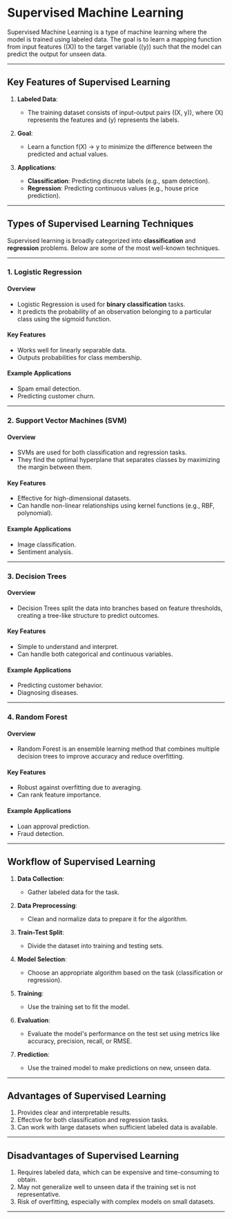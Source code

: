 # Supervised Machine Learning

Supervised Machine Learning is a type of machine learning where the model is trained using labeled data. The goal is to learn a mapping function from input features (\(X\)) to the target variable (\(y\)) such that the model can predict the output for unseen data.

---

## Key Features of Supervised Learning

1. **Labeled Data**:
   - The training dataset consists of input-output pairs (\(X, y\)), where \(X\) represents the features and \(y\) represents the labels.

2. **Goal**:
   - Learn a function f(X) $\rightarrow$ y to minimize the difference between the predicted and actual values.

3. **Applications**:
   - **Classification**: Predicting discrete labels (e.g., spam detection).
   - **Regression**: Predicting continuous values (e.g., house price prediction).

---

## Types of Supervised Learning Techniques

Supervised learning is broadly categorized into **classification** and **regression** problems. Below are some of the most well-known techniques.

---

### 1. Logistic Regression

#### Overview
- Logistic Regression is used for **binary classification** tasks.
- It predicts the probability of an observation belonging to a particular class using the sigmoid function.

#### Key Features
- Works well for linearly separable data.
- Outputs probabilities for class membership.

#### Example Applications
- Spam email detection.
- Predicting customer churn.

---

### 2. Support Vector Machines (SVM)

#### Overview
- SVMs are used for both classification and regression tasks.
- They find the optimal hyperplane that separates classes by maximizing the margin between them.

#### Key Features
- Effective for high-dimensional datasets.
- Can handle non-linear relationships using kernel functions (e.g., RBF, polynomial).

#### Example Applications
- Image classification.
- Sentiment analysis.

---

### 3. Decision Trees

#### Overview
- Decision Trees split the data into branches based on feature thresholds, creating a tree-like structure to predict outcomes.

#### Key Features
- Simple to understand and interpret.
- Can handle both categorical and continuous variables.

#### Example Applications
- Predicting customer behavior.
- Diagnosing diseases.

---

### 4. Random Forest

#### Overview
- Random Forest is an ensemble learning method that combines multiple decision trees to improve accuracy and reduce overfitting.

#### Key Features
- Robust against overfitting due to averaging.
- Can rank feature importance.

#### Example Applications
- Loan approval prediction.
- Fraud detection.

---

## Workflow of Supervised Learning

1. **Data Collection**:
   - Gather labeled data for the task.

2. **Data Preprocessing**:
   - Clean and normalize data to prepare it for the algorithm.

3. **Train-Test Split**:
   - Divide the dataset into training and testing sets.

4. **Model Selection**:
   - Choose an appropriate algorithm based on the task (classification or regression).

5. **Training**:
   - Use the training set to fit the model.

6. **Evaluation**:
   - Evaluate the model's performance on the test set using metrics like accuracy, precision, recall, or RMSE.

7. **Prediction**:
   - Use the trained model to make predictions on new, unseen data.

---

## Advantages of Supervised Learning

1. Provides clear and interpretable results.
2. Effective for both classification and regression tasks.
3. Can work with large datasets when sufficient labeled data is available.

---

## Disadvantages of Supervised Learning

1. Requires labeled data, which can be expensive and time-consuming to obtain.
2. May not generalize well to unseen data if the training set is not representative.
3. Risk of overfitting, especially with complex models on small datasets.

---
